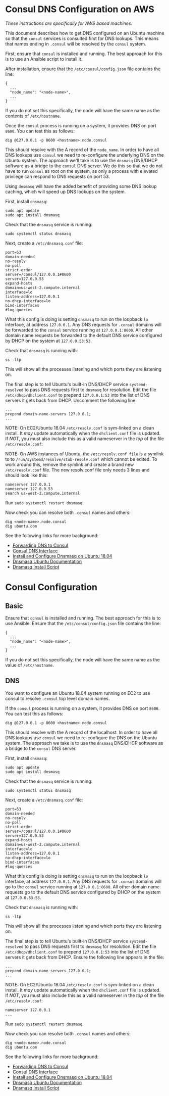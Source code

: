 # Consul DNS Configuration on AWS

_These instructions are specifically for AWS based machines._

This document describes how to get DNS configured on an Ubuntu machine so that the `consul` services is consulted first for DNS lookups. This means that names ending in `.consul` will be resolved by the `consul` system.

First, ensure that `consul` is installed and running. The best approach for this is to use an Ansible script to install it.

After installation, ensure that the `/etc/consul/config.json` file contains the line:

```
{
  ...
  "node_name": "<node-name>",
  ...
}
```

If you do not set this specifically, the node will have the same name as the contents of `/etc/hostname`.

Once the `consul` process is running on a system, it provides DNS on port `8600`. You can test this as follows:

```
dig @127.0.0.1 -p 8600 <hostname>.node.consul
```

This should resolve with the A record of the `node_name`. In order to have all DNS lookups use `consul` we need to re-configure the underlying DNS on the Ubuntu system. The approach we'll take is to use the `dnsmasq` DNS/DHCP software as a bridge to the `consul` DNS server. We do this so that we do not have to run `consul` as root on the system, as only a process with elevated privilege can respond to DNS requests on port 53.

Using `dnsmasq` will have the added benefit of providing some DNS lookup caching, which will speed up DNS lookups on the system.

First, install `dnsmasq`:

```
sudo apt update
sudo apt install dnsmasq
```

Check that the `dnsmasq` service is running:

```
sudo systemctl status dnsmasq
```

Next, create a `/etc/dnsmasq.conf` file:

```
port=53
domain-needed
no-resolv
no-poll
strict-order
server=/consul/127.0.0.1#8600
server=127.0.0.53
expand-hosts
domain=us-west-2.compute.internal
interface=lo
listen-address=127.0.0.1
no-dhcp-interface=lo
bind-interfaces
#log-queries
```

What this config is doing is setting `dnsmasq` to run on the loopback `lo` interface, at address `127.0.0.1`. Any DNS requests for `.consul` domains will be forwarded to the `consul` service running at `127.0.0.1:8600`. All other domain name requests be forwarded to the default DNS service configured by DHCP on the system at `127.0.0.53:53`.

Check that `dnsmasq` is running with:

```
ss -ltp
```

This will show all the processes listening and which ports they are listening on.

The final step is to tell Ubuntu's built-in DNS/DHCP service `systemd-resolved` to pass DNS requests first to `dnsmasq` for resolution.
Edit the file `/etc/dhcp/dhclient.conf` to prepend `127.0.0.1:53` into the list of DNS servers it gets back from DHCP. Uncomment the following line:

```
...
prepend domain-name-servers 127.0.0.1;
...
```

NOTE: On EC2/Ubuntu 18.04 `/etc/resolv.conf` is sym-linked on a clean install. It _may_ update automatically when the `dhclient.conf` file is updated. If _NOT_, you must also include this as a valid nameserver in the _top_ of the file `/etc/resolv.conf`:

NOTE: On AWS instances of Ubuntu, the `/etc/resolv.conf file` is a symlink to to `/run/systemd/resolve/stub-resolv.conf` which cannot be edited. To work around this, remove the symlink and create a brand new `/etc/resolv.conf` file. The new resolv.conf file only needs 3 lines and should look like this:

```
nameserver 127.0.0.1
nameserver 127.0.0.53
search us-west-2.compute.internal
```

Run `sudo systemctl restart dnsmasq`.

Now check you can resolve both `.consul` names and others:

```
dig <node-name>.node.consul
dig ubuntu.com
```

See the following links for more background:

- [Forwarding DNS to Consul](https://www.consul.io/docs/guides/forwarding.html)
- [Consul DNS Interface](https://www.consul.io/docs/agent/dns.html)
- [Install and Configure Dnsmasq on Ubuntu 18.04](https://computingforgeeks.com/install-and-configure-dnsmasq-on-ubuntu-18-04-lts/)
- [Dnsmasq Ubuntu Documentation](https://help.ubuntu.com/community/Dnsmasq)
- [Dnsmasq Install Script](https://github.com/hashicorp/terraform-aws-consul/tree/master/modules/install-dnsmasq)

# Consul Configuration

## Basic

Ensure that `consul` is installed and running. The best approach for this is to use Ansible. Ensure that the `/etc/consul/config.json` file contains the line:

```
{
  ...
  "node_name": "<node-name>",
  ...
}
```

If you do not set this specifically, the node will have the same name as the value of `/etc/hostname`.

## DNS

You want to configure an Ubuntu 18.04 system running on EC2 to use consul to resolve `.consul` top level domain names.

If the `consul` process is running on a system, it provides DNS on port `8600`. You can test this as follows:

```
dig @127.0.0.1 -p 8600 <hostname>.node.consul
```

This should resolve with the A record of the localhost. In order to have all DNS lookups use `consul` we need to re-configure the DNS on the Ubuntu system. The approach we take is to use the `dnsmasq` DNS/DHCP software as a bridge to the `consul` DNS server.

First, install `dnsmasq`:

```
sudo apt update
sudo apt install dnsmasq
```

Check that the `dnsmasq` service is running:

```
sudo systemctl status dnsmasq
```

Next, create a `/etc/dnsmasq.conf` file:

```
port=53
domain-needed
no-resolv
no-poll
strict-order
server=/consul/127.0.0.1#8600
server=127.0.0.53
expand-hosts
domain=us-west-2.compute.internal
interface=lo
listen-address=127.0.0.1
no-dhcp-interface=lo
bind-interfaces
#log-queries
```

What this config is doing is setting `dnsmasq` to run on the loopback `lo` interface, at address `127.0.0.1`. Any DNS requests for `.consul` domains will go to the `consul` service running at `127.0.0.1:8600`. All other domain name requests go to the default DNS service configured by DHCP on the system at `127.0.0.53:53`.

Check that `dnsmasq` is running with:

```
ss -ltp
```

This will show all the processes listening and which ports they are listening on.

The final step is to tell Ubuntu's built-in DNS/DHCP service `systemd-resolved` to pass DNS requests first to `dnsmasq` for resolution.
Edit the file `/etc/dhcp/dhclient.conf` to prepend `127.0.0.1:53` into the list of DNS servers it gets back from DHCP. Ensure the following line appears in the file:

```
...
prepend domain-name-servers 127.0.0.1;
...
```

NOTE: On EC2/Ubuntu 18.04 `/etc/resolv.conf` is sym-linked on a clean install. It _may_ update automatically when the `dhclient.conf` file is updated. If _NOT_, you must also include this as a valid nameserver in the _top_ of the file `/etc/resolv.conf`:

```
nameserver 127.0.0.1
...
```

Run `sudo systemctl restart dnsmasq`.

Now check you can resolve both `.consul` names and others:

```
dig <node-name>.node.consul
dig ubuntu.com
```

See the following links for more background:

- [Forwarding DNS to Consul](https://www.consul.io/docs/guides/forwarding.html)
- [Consul DNS Interface](https://www.consul.io/docs/agent/dns.html)
- [Install and Configure Dnsmasq on Ubuntu 18.04](https://computingforgeeks.com/install-and-configure-dnsmasq-on-ubuntu-18-04-lts/)
- [Dnsmasq Ubuntu Documentation](https://help.ubuntu.com/community/Dnsmasq)
- [Dnsmasq Install Script](https://github.com/hashicorp/terraform-aws-consul/tree/master/modules/install-dnsmasq)
